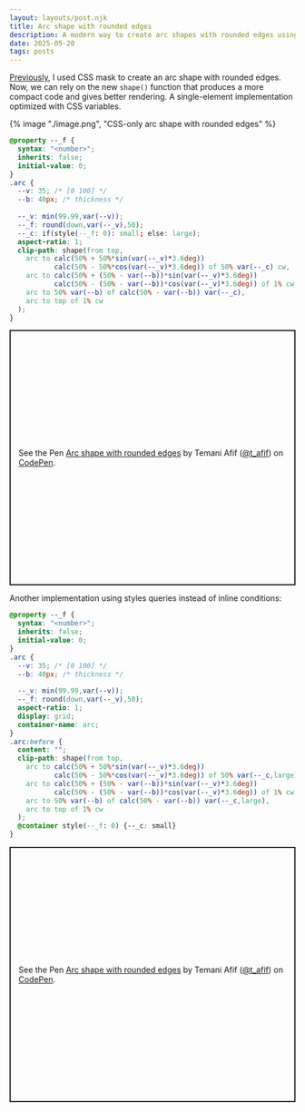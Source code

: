 ```yaml
---
layout: layouts/post.njk
title: Arc shape with rounded edges
description: A modern way to create arc shapes with rounded edges using minimal code
date: 2025-05-20
tags: posts
---
```


[Previously](/arc-shape/), I used CSS mask to create an arc shape with rounded edges. Now, we can rely on the new `shape()` function that produces a more compact code and gives better rendering. A single-element implementation optimized with CSS variables.

{% image "./image.png", "CSS-only arc shape with rounded edges" %}


```css
@property --_f {
  syntax: "<number>";
  inherits: false;
  initial-value: 0; 
}
.arc {
  --v: 35; /* [0 100] */
  --b: 40px; /* thickness */
  
  --_v: min(99.99,var(--v));
  --_f: round(down,var(--_v),50);
  --_c: if(style(--_f: 0): small; else: large);
  aspect-ratio: 1;
  clip-path: shape(from top,
    arc to calc(50% + 50%*sin(var(--_v)*3.6deg)) 
           calc(50% - 50%*cos(var(--_v)*3.6deg)) of 50% var(--_c) cw,
    arc to calc(50% + (50% - var(--b))*sin(var(--_v)*3.6deg)) 
           calc(50% - (50% - var(--b))*cos(var(--_v)*3.6deg)) of 1% cw,
    arc to 50% var(--b) of calc(50% - var(--b)) var(--_c),
    arc to top of 1% cw
  );
}
```

<p class="codepen" data-height="450" data-default-tab="result" data-slug-hash="pvvXJLY" data-pen-title="Arc shape with rounded edges" data-preview="true" data-user="t_afif" style="height: 450px; box-sizing: border-box; display: flex; align-items: center; justify-content: center; border: 2px solid; margin: 1em 0; padding: 1em;">
  <span>See the Pen <a href="https://codepen.io/t_afif/pen/pvvXJLY">
  Arc shape with rounded edges</a> by Temani Afif (<a href="https://codepen.io/t_afif">@t_afif</a>)
  on <a href="https://codepen.io">CodePen</a>.</span>
</p>

Another implementation using styles queries instead of inline conditions:

```css
@property --_f {
  syntax: "<number>";
  inherits: false;
  initial-value: 0; 
}
.arc {
  --v: 35; /* [0 100] */
  --b: 40px; /* thickness */
  
  --_v: min(99.99,var(--v));
  --_f: round(down,var(--_v),50);
  aspect-ratio: 1;
  display: grid;
  container-name: arc;
}
.arc:before {
  content: "";
  clip-path: shape(from top,
    arc to calc(50% + 50%*sin(var(--_v)*3.6deg)) 
           calc(50% - 50%*cos(var(--_v)*3.6deg)) of 50% var(--_c,large) cw,
    arc to calc(50% + (50% - var(--b))*sin(var(--_v)*3.6deg)) 
           calc(50% - (50% - var(--b))*cos(var(--_v)*3.6deg)) of 1% cw,
    arc to 50% var(--b) of calc(50% - var(--b)) var(--_c,large),
    arc to top of 1% cw
  );
  @container style(--_f: 0) {--_c: small}
}
```

<p class="codepen" data-height="450" data-default-tab="result" data-slug-hash="xbboGaO" data-pen-title="Arc shape with rounded edges" data-preview="true" data-user="t_afif" style="height: 450px; box-sizing: border-box; display: flex; align-items: center; justify-content: center; border: 2px solid; margin: 1em 0; padding: 1em;">
  <span>See the Pen <a href="https://codepen.io/t_afif/pen/xbboGaO">
  Arc shape with rounded edges</a> by Temani Afif (<a href="https://codepen.io/t_afif">@t_afif</a>)
  on <a href="https://codepen.io">CodePen</a>.</span>
</p>
<script async src="https://public.codepenassets.com/embed/index.js"></script>

